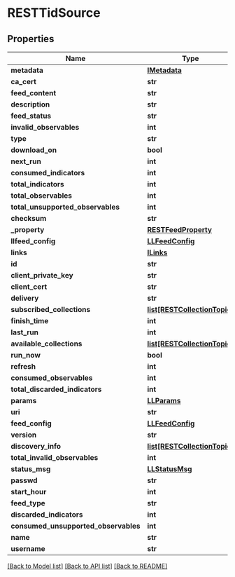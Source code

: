 # RESTTidSource

## Properties
Name | Type | Description | Notes
------------ | ------------- | ------------- | -------------
**metadata** | [**IMetadata**](IMetadata.md) |  | [optional] 
**ca_cert** | **str** |  | [optional] 
**feed_content** | **str** |  | [optional] 
**description** | **str** |  | [optional] 
**feed_status** | **str** |  | [optional] 
**invalid_observables** | **int** |  | [optional] 
**type** | **str** |  | [optional] 
**download_on** | **bool** |  | [optional] 
**next_run** | **int** |  | [optional] 
**consumed_indicators** | **int** |  | [optional] 
**total_indicators** | **int** |  | [optional] 
**total_observables** | **int** |  | [optional] 
**total_unsupported_observables** | **int** |  | [optional] 
**checksum** | **str** |  | [optional] 
**_property** | [**RESTFeedProperty**](RESTFeedProperty.md) |  | [optional] 
**llfeed_config** | [**LLFeedConfig**](LLFeedConfig.md) |  | [optional] 
**links** | [**ILinks**](ILinks.md) |  | [optional] 
**id** | **str** |  | [optional] 
**client_private_key** | **str** |  | [optional] 
**client_cert** | **str** |  | [optional] 
**delivery** | **str** |  | [optional] 
**subscribed_collections** | [**list[RESTCollectionTopic]**](RESTCollectionTopic.md) |  | [optional] 
**finish_time** | **int** |  | [optional] 
**last_run** | **int** |  | [optional] 
**available_collections** | [**list[RESTCollectionTopic]**](RESTCollectionTopic.md) |  | [optional] 
**run_now** | **bool** |  | [optional] 
**refresh** | **int** |  | [optional] 
**consumed_observables** | **int** |  | [optional] 
**total_discarded_indicators** | **int** |  | [optional] 
**params** | [**LLParams**](LLParams.md) |  | [optional] 
**uri** | **str** |  | [optional] 
**feed_config** | [**LLFeedConfig**](LLFeedConfig.md) |  | [optional] 
**version** | **str** |  | [optional] 
**discovery_info** | [**list[RESTCollectionTopic]**](RESTCollectionTopic.md) |  | [optional] 
**total_invalid_observables** | **int** |  | [optional] 
**status_msg** | [**LLStatusMsg**](LLStatusMsg.md) |  | [optional] 
**passwd** | **str** |  | [optional] 
**start_hour** | **int** |  | [optional] 
**feed_type** | **str** |  | [optional] 
**discarded_indicators** | **int** |  | [optional] 
**consumed_unsupported_observables** | **int** |  | [optional] 
**name** | **str** |  | [optional] 
**username** | **str** |  | [optional] 

[[Back to Model list]](../README.md#documentation-for-models) [[Back to API list]](../README.md#documentation-for-api-endpoints) [[Back to README]](../README.md)


